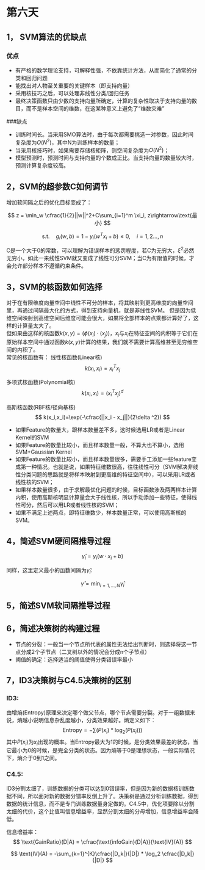 # 第六天

## 1， SVM算法的优缺点

### 优点
- 有严格的数学理论支持，可解释性强，不依靠统计方法，从而简化了通常的分类和回归问题
- 能找出对人物至关重要的关键样本（即支持向量）
- 采用核技巧之后，可以处理非线性分类/回归任务
- 最终决策函数只由少数的支持向量所确定，计算的复杂性取决于支持向量的数目，而不是样本空间的维数，在这某种意义上避免了“维数灾难”

###缺点
- 训练时间长。当采用SMO算法时，由于每次都需要挑选一对参数，因此时间复杂度为$O(N^2)$，其中N为训练样本的数量；
- 当采用核技巧时，如果需要存储核矩阵，则空间复杂度为$O(N^2)$；
- 模型预测时，预测时间与支持向量的个数成正比。当支持向量的数量较大时，预测计算复杂度较高。

## 2，SVM的超参数C如何调节

增加软间隔之后的优化目标变成了：

$$
    z = \min_w \cfrac{1}{2}||w||^2+C\sum_{i=1}^m \xi_i, z\rightarrow\text{最小}
$$

$$
    \text{s.t.}\quad g_i(w,b)=1-y_i(w^T x_i+b)\leq 0,\quad i=1,2...,n
$$

C是一个大于0的常数，可以理解为错误样本的惩罚程度，若C为无穷大，$\xi^2$必然无穷小，如此一来线性SVM就又变成了线性可分SVM；当C为有限值的时候，才会允许部分样本不遵循约束条件。


## 3，SVM的核函数如何选择

对于在有限维度向量空间中线性不可分的样本，将其映射到更高维度的向量空间里，再通过间隔最大化的方式，得到支持向量机，就是非线性SVM。
但是因为低维空间映射到高维空间后维度可能会很大，如果将全部样本的点乘都计算好了，这样的计算量太大了。
\
但如果由这样的核函数$k(x,y)=(\phi (x_i)\cdot(x_j))$，$x_i$与$x_i$在特征空间的内积等于它们在原始样本空间中通过函数$k(x,y)$计算的结果，我们就不需要计算高维甚至无穷维空间的内积了。
\
常见的核函数有：
线性核函数(Linear核)
$$
    k(x_i,x_i)=x_i^Tx_j    
$$

多项式核函数(Polynomial核)
$$
    k(x_i,x_i)=(x_i^Tx_j)^d
$$

高斯核函数(RBF核/径向基核)
$$
    k(x_i,x_i)=\exp(-\cfrac{||x_i - x_j||}{2\delta ^2})
$$
- 如果Feature的数量大，跟样本数量差不多，这时候选用LR或者是Linear Kernel的SVM
- 如果Feature的数量比较小，而且样本数量一般，不算大也不算小，选用SVM+Gaussian Kernel
- 如果Feature的数量比较小，而且样本数量很多，需要手工添加一些feature变成第一种情况。也就是说，如果特征维数很高，往往线性可分（SVM解决非线性分类问题的思路就是将样本映射到更高维的特征空间中），可以采用LR或者线性核的SVM；
- 如果样本数量很多，由于求解最优化问题的时候，目标函数涉及两两样本计算内积，使用高斯核明显计算量会大于线性核，所以手动添加一些特征，使得线性可分，然后可以用LR或者线性核的SVM；
- 如果不满足上述两点，即特征维数少，样本数量正常，可以使用高斯核的SVM。
  



## 4，简述SVM硬间隔推导过程

$$
    \hat{\gamma}_i= y_i(w\cdot x_i+b)
$$

同样，这里定义最小的函数间隔为$\hat{\gamma}_i$:

$$
    \hat{\gamma}= \min_{i=1,...,N}\hat{\gamma}_i
$$


## 5，简述SVM软间隔推导过程




## 6，简述决策树的构建过程

- 节点的分裂：一般当一个节点所代表的属性无法给出判断时，则选择将这一节点分成2个子节点（二叉树以外的情况会分成n个子节点）
- 阈值的确定：选择适当的阈值使得分类错误率最小

## 7，ID3决策树与C4.5决策树的区别
### ID3: 
由增熵(Entropy)原理来决定哪个做父节点，哪个节点需要分裂。对于一组数据来说，熵越小说明信息杂乱度越小，分类效果越好。熵定义如下：
$$
    \text{Entropy}=-\sum(P(x_i)*\log_2(P(x_i)))
$$
其中$P(x_i)$为$x_i$出现的概率。当Entropy最大为1的时候，是分类效果最差的状态，当它最小为0的时候，是完全分类的状态。因为熵等于0是理想状态，一般实际情况下，熵介于0到1之间。

### C4.5:
ID3分割太细了，训练数据的分类可以达到0错误率，但是因为新的数据核训练数据不同，所以面对新的数据分错率反倒上升了。决策树是通过分析训练数据，得到数据的统计信息，而不是专门训练数据量身定做的。C4.5中，优化项要除以分割太细的代价，这个比值叫信息增益率，显然分割太细的分母增加，信息增益率会降低。

信息增益率：
$$
    \text{GainRatio}(D|A) = \cfrac{\text{infoGain}(D|A)}{\text{IV}(A)}
$$

$$
    \text{IV}(A) = -\sum_{k=1}^{K}\cfrac{|D_k|}{|D|} * \log_2 \cfrac{|D_k|}{|D|}
$$
